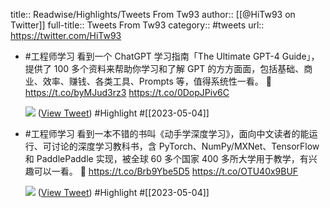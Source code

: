 title:: Readwise/Highlights/Tweets From Tw93
author:: [[@HiTw93 on Twitter]]
full-title:: Tweets From Tw93
category:: #tweets
url:: https://twitter.com/HiTw93

- #工程师学习 看到一个 ChatGPT 学习指南「The Ultimate GPT-4 Guide」，提供了 100 多个资料来帮助你学习和了解 GPT 的方方面面，包括基础、商业、效率、赚钱、各类工具、Prompts 等，值得系统性一看。
  🤖 https://t.co/byMJud3rz3 https://t.co/0DopJPiv6C
  
  ![](https://pbs.twimg.com/media/Fsy8zdbaQAMzBr0.jpg) ([View Tweet](https://twitter.com/HiTw93/status/1642895640136142849)) #Highlight #[[2023-05-04]]
- #工程师学习 看到一本不错的书叫《动手学深度学习》，面向中文读者的能运行、可讨论的深度学习教科书，含 PyTorch、NumPy/MXNet、TensorFlow 和 PaddlePaddle 实现，被全球 60 多个国家 400 多所大学用于教学，有兴趣可以一看。
  🤖 https://t.co/Brb9Ybe5D5 https://t.co/OTU40x9BUF
  
  ![](https://pbs.twimg.com/media/FqbauaSaIAAvk1l.jpg) ([View Tweet](https://twitter.com/HiTw93/status/1633618852557860867)) #Highlight #[[2023-05-04]]